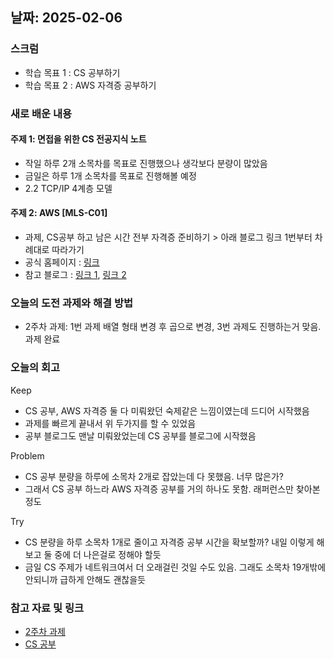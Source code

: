 ## 날짜: 2025-02-06

### 스크럼
- 학습 목표 1 : CS 공부하기
- 학습 목표 2 : AWS 자격증 공부하기

### 새로 배운 내용
#### 주제 1: 면접을 위한 CS 전공지식 노트
- 작일 하루 2개 소목차를 목표로 진행했으나 생각보다 분량이 많았음
- 금일은 하루 1개 소목차를 목표로 진행해볼 예정
- 2.2 TCP/IP 4계층 모델

#### 주제 2: AWS [MLS-C01]
- 과제, CS공부 하고 남은 시간 전부 자격증 준비하기 > 아래 블로그 링크 1번부터 차례대로 따라가기
- 공식 홈페이지 : [링크](https://aws.amazon.com/ko/certification/certified-machine-learning-specialty/?pp=cert&c=exam&z=4)
- 참고 블로그 : [링크 1](https://velog.io/@sawa1989/AWS-MLS-%ED%9B%84%EA%B8%B0), [링크 2](https://mjs1995.tistory.com/315)

### 오늘의 도전 과제와 해결 방법
- 2주차 과제: 1번 과제 배열 형태 변경 후 곱으로 변경, 3번 과제도 진행하는거 맞음. 과제 완료

### 오늘의 회고
Keep
- CS 공부, AWS 자격증 둘 다 미뤄왔던 숙제같은 느낌이였는데 드디어 시작했음
- 과제를 빠르게 끝내서 위 두가지를 할 수 있었음
- 공부 블로그도 맨날 미뤄왔었는데 CS 공부를 블로그에 시작했음

Problem
- CS 공부 분량을 하루에 소목차 2개로 잡았는데 다 못했음. 너무 많은가?
- 그래서 CS 공부 하느라 AWS 자격증 공부를 거의 하나도 못함. 래퍼런스만 찾아본 정도

Try
- CS 분량을 하루 소목차 1개로 줄이고 자격증 공부 시간을 확보할까? 내일 이렇게 해보고 둘 중에 더 나은걸로 정해야 할듯
- 금일 CS 주제가 네트워크여서 더 오래걸린 것일 수도 있음. 그래도 소목차 19개밖에 안되니까 급하게 안해도 괜찮을듯

### 참고 자료 및 링크
- [2주차 과제](https://colab.research.google.com/drive/1uAFvVn1GXldNungJuXOyoAIydU1l8Bi-?usp=sharing)
- [CS 공부](https://velog.io/@hyundduny/2025-02-05-CS-%EA%B3%B5%EB%B6%80)
